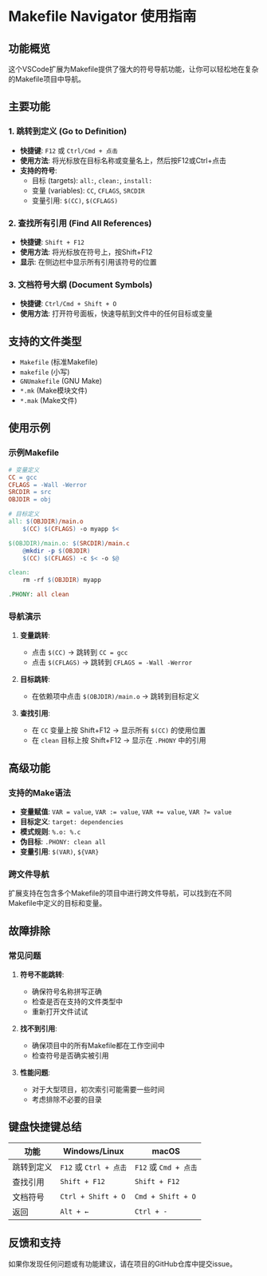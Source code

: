 # Makefile Navigator 使用指南

## 功能概览

这个VSCode扩展为Makefile提供了强大的符号导航功能，让你可以轻松地在复杂的Makefile项目中导航。

## 主要功能

### 1. 跳转到定义 (Go to Definition)
- **快捷键**: `F12` 或 `Ctrl/Cmd + 点击`
- **使用方法**: 将光标放在目标名称或变量名上，然后按F12或Ctrl+点击
- **支持的符号**:
  - 目标 (targets): `all:`, `clean:`, `install:`
  - 变量 (variables): `CC`, `CFLAGS`, `SRCDIR`
  - 变量引用: `$(CC)`, `$(CFLAGS)`

### 2. 查找所有引用 (Find All References)
- **快捷键**: `Shift + F12`
- **使用方法**: 将光标放在符号上，按Shift+F12
- **显示**: 在侧边栏中显示所有引用该符号的位置

### 3. 文档符号大纲 (Document Symbols)
- **快捷键**: `Ctrl/Cmd + Shift + O`
- **使用方法**: 打开符号面板，快速导航到文件中的任何目标或变量

## 支持的文件类型

- `Makefile` (标准Makefile)
- `makefile` (小写)
- `GNUmakefile` (GNU Make)
- `*.mk` (Make模块文件)
- `*.mak` (Make文件)

## 使用示例

### 示例Makefile

```makefile
# 变量定义
CC = gcc
CFLAGS = -Wall -Werror
SRCDIR = src
OBJDIR = obj

# 目标定义
all: $(OBJDIR)/main.o
	$(CC) $(CFLAGS) -o myapp $<

$(OBJDIR)/main.o: $(SRCDIR)/main.c
	@mkdir -p $(OBJDIR)
	$(CC) $(CFLAGS) -c $< -o $@

clean:
	rm -rf $(OBJDIR) myapp

.PHONY: all clean
```

### 导航演示

1. **变量跳转**:
   - 点击 `$(CC)` → 跳转到 `CC = gcc`
   - 点击 `$(CFLAGS)` → 跳转到 `CFLAGS = -Wall -Werror`

2. **目标跳转**:
   - 在依赖项中点击 `$(OBJDIR)/main.o` → 跳转到目标定义

3. **查找引用**:
   - 在 `CC` 变量上按 Shift+F12 → 显示所有 `$(CC)` 的使用位置
   - 在 `clean` 目标上按 Shift+F12 → 显示在 `.PHONY` 中的引用

## 高级功能

### 支持的Make语法

- **变量赋值**: `VAR = value`, `VAR := value`, `VAR += value`, `VAR ?= value`
- **目标定义**: `target: dependencies`
- **模式规则**: `%.o: %.c`
- **伪目标**: `.PHONY: clean all`
- **变量引用**: `$(VAR)`, `${VAR}`

### 跨文件导航

扩展支持在包含多个Makefile的项目中进行跨文件导航，可以找到在不同Makefile中定义的目标和变量。

## 故障排除

### 常见问题

1. **符号不能跳转**:
   - 确保符号名称拼写正确
   - 检查是否在支持的文件类型中
   - 重新打开文件试试

2. **找不到引用**:
   - 确保项目中的所有Makefile都在工作空间中
   - 检查符号是否确实被引用

3. **性能问题**:
   - 对于大型项目，初次索引可能需要一些时间
   - 考虑排除不必要的目录

## 键盘快捷键总结

| 功能 | Windows/Linux | macOS |
|------|---------------|-------|
| 跳转到定义 | `F12` 或 `Ctrl + 点击` | `F12` 或 `Cmd + 点击` |
| 查找引用 | `Shift + F12` | `Shift + F12` |
| 文档符号 | `Ctrl + Shift + O` | `Cmd + Shift + O` |
| 返回 | `Alt + ←` | `Ctrl + -` |

## 反馈和支持

如果你发现任何问题或有功能建议，请在项目的GitHub仓库中提交issue。
